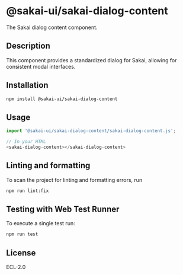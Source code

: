 # @sakai-ui/sakai-dialog-content

The Sakai dialog content component.

## Description

This component provides a standardized dialog for Sakai, allowing for consistent modal interfaces.

## Installation

```bash
npm install @sakai-ui/sakai-dialog-content
```

## Usage

```javascript
import '@sakai-ui/sakai-dialog-content/sakai-dialog-content.js';

// In your HTML
<sakai-dialog-content></sakai-dialog-content>
```

## Linting and formatting

To scan the project for linting and formatting errors, run

```bash
npm run lint:fix
```

## Testing with Web Test Runner

To execute a single test run:

```bash
npm run test
```

## License

ECL-2.0
